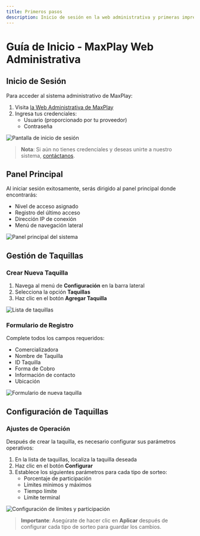 ```yaml
---
title: Primeros pasos  
description: Inicio de sesión en la web administrativa y primeras impresiones de la misma
---
```


# Guía de Inicio - MaxPlay Web Administrativa

## Inicio de Sesión

Para acceder al sistema administrativo de MaxPlay:

1. Visita [la Web Administrativa de MaxPlay](https://web.maxplaygo.com/login/)
2. Ingresa tus credenciales:
   - Usuario (proporcionado por tu proveedor)
   - Contraseña

![Pantalla de inicio de sesión](/web-admin/web.png)

> **Nota**: Si aún no tienes credenciales y deseas unirte a nuestro sistema, [contáctanos](#).

## Panel Principal

Al iniciar sesión exitosamente, serás dirigido al panel principal donde encontrarás:

- Nivel de acceso asignado
- Registro del último acceso
- Dirección IP de conexión
- Menú de navegación lateral

![Panel principal del sistema](/web-admin/web(1).png)

## Gestión de Taquillas

### Crear Nueva Taquilla

1. Navega al menú de **Configuración** en la barra lateral
2. Selecciona la opción **Taquillas**
3. Haz clic en el botón **Agregar Taquilla**

![Lista de taquillas](/web-admin/web(6).png)

### Formulario de Registro

Complete todos los campos requeridos:

- Comercializadora
- Nombre de Taquilla
- ID Taquilla
- Forma de Cobro
- Información de contacto
- Ubicación

![Formulario de nueva taquilla](/web-admin/web(6-1).png)

## Configuración de Taquillas

### Ajustes de Operación

Después de crear la taquilla, es necesario configurar sus parámetros operativos:

1. En la lista de taquillas, localiza la taquilla deseada
2. Haz clic en el botón **Configurar**
3. Establece los siguientes parámetros para cada tipo de sorteo:
   - Porcentaje de participación
   - Límites mínimos y máximos
   - Tiempo límite
   - Límite terminal
   
![Configuración de límites y participación](/web-admin/web(6-3).png)

> **Importante**: Asegúrate de hacer clic en **Aplicar** después de configurar cada tipo de sorteo para guardar los cambios.
